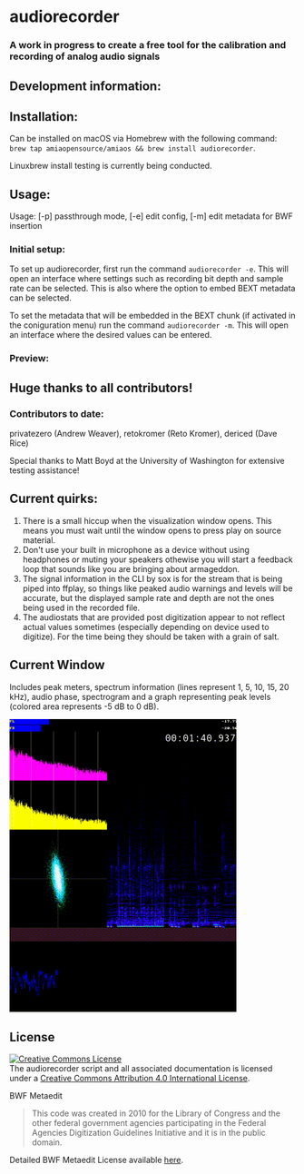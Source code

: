 # audiorecorder

###  A work in progress to create a free tool for the calibration and recording of analog audio signals

## Development information:

## Installation:
Can be installed on macOS via Homebrew with the following command: `brew tap amiaopensource/amiaos && brew install audiorecorder`.

Linuxbrew install testing is currently being conducted.


## Usage:
Usage: [-p] passthrough mode, [-e] edit config, [-m] edit metadata for BWF insertion

### Initial setup:
To set up audiorecorder, first run the command `audiorecorder -e`. This will open an interface where settings such as recording bit depth and sample rate can be selected.  This is also where the option to embed BEXT metadata can be selected.

To set the metadata that will be embedded in the BEXT chunk (if activated in the coniguration menu) run the command `audiorecorder -m`. This will open an interface where the desired values can be entered.

### Preview:

## Huge thanks to all contributors!
### Contributors to date:
privatezero (Andrew Weaver), retokromer (Reto Kromer), dericed (Dave Rice)

Special thanks to Matt Boyd at the University of Washington for extensive testing assistance!

## Current quirks:

1. There is a small hiccup when the visualization window opens. This means you must wait until the window opens to press play on source material.
2. Don't use your built in microphone as a device without using headphones or muting your speakers othewise you will start a feedback loop that sounds like you are bringing about armageddon.
3. The signal information in the CLI by sox is for the stream that is being piped into ffplay, so things like peaked audio warnings and levels will be accurate, but the displayed sample rate and depth are not the ones being used in the recorded file.
4. The audiostats that are provided post digitization appear to not reflect actual values sometimes (especially depending on device used to digitize). For the time being they should be taken with a grain of salt.

## Current Window
Includes peak meters, spectrum information (lines represent 1, 5, 10, 15, 20 kHz), audio phase, spectrogram and a graph representing peak levels (colored area represents -5 dB to 0 dB).

![Window](https://github.com/amiaopensource/audiorecorder/blob/master/current_interface.gif)

## License
<a rel="license" href="https://creativecommons.org/licenses/by/4.0/"><img alt="Creative Commons License" style="border-width:0" src="https://i.creativecommons.org/l/by/4.0/88x31.png"></a><br>The audiorecorder script and all associated documentation is licensed under a <a rel="license" href="http://creativecommons.org/licenses/by/4.0/">Creative Commons Attribution 4.0 International License</a>.

BWF Metaedit

>This code was created in 2010 for the Library of Congress and the other federal government agencies participating in the Federal Agencies Digitization Guidelines Initiative and it is in the public domain.

Detailed BWF Metaedit License available [here](https://mediaarea.net/BWFMetaEdit/License).
